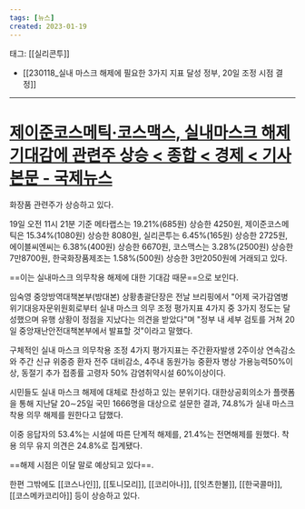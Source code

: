 ```yaml
---
tags: [뉴스]
created: 2023-01-19
---
```


태그: [[실리콘투]]
- [[230118_실내 마스크 해제에 필요한 3가지 지표 달성 정부, 20일 조정 시점 결정]]

___

# [제이준코스메틱·코스맥스, 실내마스크 해제 기대감에 관련주 상승 < 종합 < 경제 < 기사본문 - 국제뉴스](https://www.gukjenews.com/news/articleView.html?idxno=2639130)

화장품 관련주가 상승하고 있다.

19일 오전 11시 21분 기준 메타랩스는 19.21%(685원) 상승한 4250원, 제이준코스메틱은 15.34%(1080원) 상승한 8080원, 실리콘투는 6.45%(165원) 상승한 2725원, 에이블씨엔씨는 6.38%(400원) 상승한 6670원, 코스맥스는 3.28%(2500원) 상승한 7만8700원, 한국화장품제조는 1.58%(500원) 상승한 3만2050원에 거래되고 있다.

==이는 실내마스크 의무착용 해제에 대한 기대감 때문==으로 보인다.

임숙영 중앙방역대책본부(방대본) 상황총괄단장은 전날 브리핑에서 "어제 국가감염병위기대응자문위원회로부터 실내 마스크 의무 조정 평가지표 4가지 중 3가지 정도는 달성했으며 유행 상황이 정점을 지났다는 의견을 받았다"며 "정부 내 세부 검토를 거쳐 20일 중앙재난안전대책본부에서 발표할 것"이라고 말했다.

구체적인 실내 마스크 의무착용 조정 4가지 평가지표는 주간환자발생 2주이상 연속감소와 주간 신규 위중증 환자 전주 대비감소, 4주내 동원가능 중환자 병상 가용능력50%이상, 동절기 추가 접종률 고령자 50% 감염취약시설 60%이상이다. 

시민들도 실내 마스크 해제에 대체로 찬성하고 있는 분위기다. 대한상공회의소가 플랫폼을 통해 지난달 20∼25일 국민 1666명을 대상으로 설문한 결과, 74.8%가 실내 마스크 착용 의무 해제를 원한다고 답했다. 

이중 응답자의 53.4%는 시설에 따른 단계적 해제를, 21.4%는 전면해제를 원했다. 착용 의무 유지 의견은 24.8%로 집계됐다.

==해제 시점은 이달 말로 예상되고 있다==.

한편 그밖에도 [[코스나인]], [[토니모리]], [[코리아나]], [[잇츠한불]], [[한국콜마]], [[코스메카코리아]] 등이 상승하고 있다.
